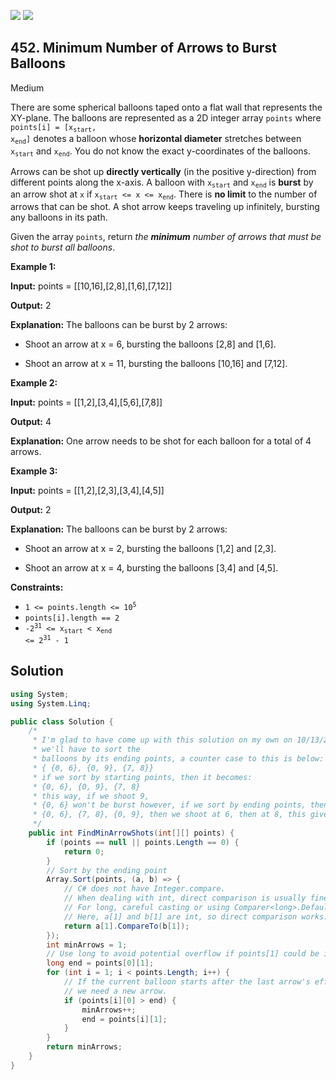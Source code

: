 [![](https://img.shields.io/github/stars/LeetCode-in-Net/LeetCode-in-Net?label=Stars&style=flat-square)](https://github.com/LeetCode-in-Net/LeetCode-in-Net)
[![](https://img.shields.io/github/forks/LeetCode-in-Net/LeetCode-in-Net?label=Fork%20me%20on%20GitHub%20&style=flat-square)](https://github.com/LeetCode-in-Net/LeetCode-in-Net/fork)

## 452\. Minimum Number of Arrows to Burst Balloons

Medium

There are some spherical balloons taped onto a flat wall that represents the XY-plane. The balloons are represented as a 2D integer array `points` where <code>points[i] = [x<sub>start</sub>, x<sub>end</sub>]</code> denotes a balloon whose **horizontal diameter** stretches between <code>x<sub>start</sub></code> and <code>x<sub>end</sub></code>. You do not know the exact y-coordinates of the balloons.

Arrows can be shot up **directly vertically** (in the positive y-direction) from different points along the x-axis. A balloon with <code>x<sub>start</sub></code> and <code>x<sub>end</sub></code> is **burst** by an arrow shot at `x` if <code>x<sub>start</sub> <= x <= x<sub>end</sub></code>. There is **no limit** to the number of arrows that can be shot. A shot arrow keeps traveling up infinitely, bursting any balloons in its path.

Given the array `points`, return _the **minimum** number of arrows that must be shot to burst all balloons_.

**Example 1:**

**Input:** points = \[\[10,16],[2,8],[1,6],[7,12]]

**Output:** 2

**Explanation:** The balloons can be burst by 2 arrows: 

- Shoot an arrow at x = 6, bursting the balloons [2,8] and [1,6]. 

- Shoot an arrow at x = 11, bursting the balloons [10,16] and [7,12].

**Example 2:**

**Input:** points = \[\[1,2],[3,4],[5,6],[7,8]]

**Output:** 4

**Explanation:** One arrow needs to be shot for each balloon for a total of 4 arrows.

**Example 3:**

**Input:** points = \[\[1,2],[2,3],[3,4],[4,5]]

**Output:** 2

**Explanation:** The balloons can be burst by 2 arrows: 

- Shoot an arrow at x = 2, bursting the balloons [1,2] and [2,3]. 

- Shoot an arrow at x = 4, bursting the balloons [3,4] and [4,5].

**Constraints:**

*   <code>1 <= points.length <= 10<sup>5</sup></code>
*   `points[i].length == 2`
*   <code>-2<sup>31</sup> <= x<sub>start</sub> < x<sub>end</sub> <= 2<sup>31</sup> - 1</code>

## Solution

```csharp
using System;
using System.Linq;

public class Solution {
    /*
     * I'm glad to have come up with this solution on my own on 10/13/2021:
     * we'll have to sort the
     * balloons by its ending points, a counter case to this is below:
     * { {0, 6}, {0, 9}, {7, 8}}
     * if we sort by starting points, then it becomes:
     * {0, 6}, {0, 9}, {7, 8}
     * this way, if we shoot 9,
     * {0, 6} won't be burst however, if we sort by ending points, then it becomes:
     * {0, 6}, {7, 8}, {0, 9}, then we shoot at 6, then at 8, this gives us the result of bursting all balloons.
     */
    public int FindMinArrowShots(int[][] points) {
        if (points == null || points.Length == 0) {
            return 0;
        }
        // Sort by the ending point
        Array.Sort(points, (a, b) => {
            // C# does not have Integer.compare.
            // When dealing with int, direct comparison is usually fine.
            // For long, careful casting or using Comparer<long>.Default.Compare might be needed.
            // Here, a[1] and b[1] are int, so direct comparison works.
            return a[1].CompareTo(b[1]);
        });
        int minArrows = 1;
        // Use long to avoid potential overflow if points[1] could be int.MaxValue
        long end = points[0][1];
        for (int i = 1; i < points.Length; i++) {
            // If the current balloon starts after the last arrow's effective end,
            // we need a new arrow.
            if (points[i][0] > end) {
                minArrows++;
                end = points[i][1];
            }
        }
        return minArrows;
    }
}
```